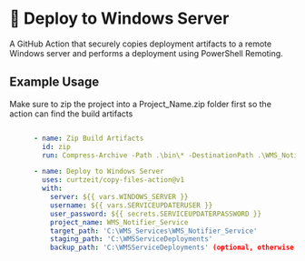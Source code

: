 # 🚀 Deploy to Windows Server

A GitHub Action that securely copies deployment artifacts to a remote Windows server and performs a deployment using PowerShell Remoting.

## Example Usage

Make sure to zip the project into a Project_Name.zip folder first so the action can find the build artifacts

```yaml

      - name: Zip Build Artifacts
        id: zip
        run: Compress-Archive -Path .\bin\* -DestinationPath .\WMS_Notifier_Service.zip

      - name: Deploy to Windows Server
        uses: curtzeit/copy-files-action@v1
        with:
          server: ${{ vars.WINDOWS_SERVER }}
          username: ${{ vars.SERVICEUPDATERUSER }}
          user_password: ${{ secrets.SERVICEUPDATERPASSWORD }}
          project_name: WMS_Notifier_Service
          target_path: 'C:\WMS_Services\WMS_Notifier_Service'
          staging_path: 'C:\WMSServiceDeployments'
          backup_path: 'C:\WMSServiceDeployments' (optional, otherwise will backup into staging_path)
```
